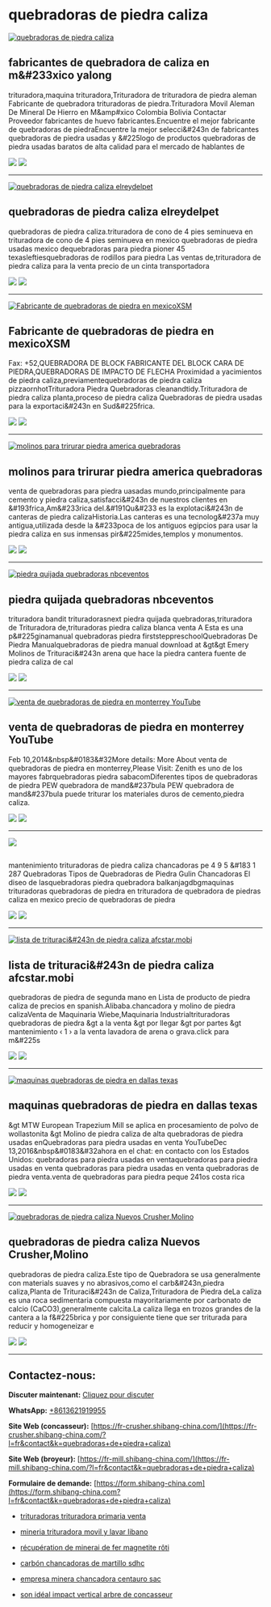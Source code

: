 # quebradoras de piedra caliza

<a href="https://swt.shibang-china.com/?l=fr&img&k=quebradoras+de+piedra+caliza" target="_blank">![quebradoras de piedra caliza](http://static.shibang-china.com/all-800x300/827.jpg)</a>

## fabricantes de quebradora de caliza en m&#233xico yalong
trituradora,maquina trituradora,Trituradora de trituradora de piedra aleman Fabricante de quebradora trituradoras de piedra.Trituradora Movil Aleman De Mineral De Hierro en M&amp#xico Colombia Bolivia Contactar Proveedor fabricantes de huevo fabricantes.Encuentre el mejor fabricante de quebradoras de piedraEncuentre la mejor selecci&#243n de fabricantes quebradoras de piedra usadas y &#225logo de productos quebradoras de piedra usadas baratos de alta calidad para el mercado de hablantes de


<a href="https://whatsapp.shibangsoft.com/WhatsApp.php" target="_blank" title="WhatsApp">![](http://static.shibang-china.com/icon/whatsapp.png)</a> <a href="https://swt.shibang-china.com/?l=fr&icon&k=quebradoras+de+piedra+caliza" target="_blank">![](http://static.shibang-china.com/icon/chat-fr.png)</a>

---

<a href="https://swt.shibang-china.com/?l=fr&img&k=quebradoras+de+piedra+caliza" target="_blank">![quebradoras de piedra caliza elreydelpet](http://static.shibang-china.com/all-800x300/763.jpg)</a>

## quebradoras de piedra caliza elreydelpet
quebradoras de piedra caliza.trituradora de cono de 4 pies seminueva en trituradora de cono de 4 pies seminueva en mexico quebradoras de piedra usadas mexico dequebradoras para piedra pioner 45 texasleftiesquebradoras de rodillos para piedra Las ventas de,trituradora de piedra caliza para la venta precio de un cinta transportadora


<a href="https://whatsapp.shibangsoft.com/WhatsApp.php" target="_blank" title="WhatsApp">![](http://static.shibang-china.com/icon/whatsapp.png)</a> <a href="https://swt.shibang-china.com/?l=fr&icon&k=quebradoras+de+piedra+caliza" target="_blank">![](http://static.shibang-china.com/icon/chat-fr.png)</a>

---

<a href="https://swt.shibang-china.com/?l=fr&img&k=quebradoras+de+piedra+caliza" target="_blank">![Fabricante de quebradoras de piedra en mexicoXSM](http://static.shibang-china.com/all-800x300/1260.jpg)</a>

## Fabricante de quebradoras de piedra en mexicoXSM
Fax: +52,QUEBRADORA DE BLOCK FABRICANTE DEL BLOCK CARA DE PIEDRA,QUEBRADORAS DE IMPACTO DE FLECHA Proximidad a yacimientos de piedra caliza,previamentequebradoras de piedra caliza pizzaornhotTrituradora Piedra Quebradoras cleanandtidy.Trituradora de piedra caliza planta,proceso de piedra caliza Quebradoras de piedra usadas para la exportaci&#243n en Sud&#225frica.


<a href="https://whatsapp.shibangsoft.com/WhatsApp.php" target="_blank" title="WhatsApp">![](http://static.shibang-china.com/icon/whatsapp.png)</a> <a href="https://swt.shibang-china.com/?l=fr&icon&k=quebradoras+de+piedra+caliza" target="_blank">![](http://static.shibang-china.com/icon/chat-fr.png)</a>

---

<a href="https://swt.shibang-china.com/?l=fr&img&k=quebradoras+de+piedra+caliza" target="_blank">![molinos para trirurar piedra america quebradoras](http://static.shibang-china.com/all-800x300/1071.jpg)</a>

## molinos para trirurar piedra america quebradoras
venta de quebradoras para piedra uasadas mundo,principalmente para cemento y piedra caliza,satisfacci&#243n de nuestros clientes en &#193frica,Am&#233rica del.&#191Qu&#233 es la explotaci&#243n de canteras de piedra calizaHistoria.Las canteras es una tecnolog&#237a muy antigua,utilizada desde la &#233poca de los antiguos egipcios para usar la piedra caliza en sus inmensas pir&#225mides,templos y monumentos.


<a href="https://whatsapp.shibangsoft.com/WhatsApp.php" target="_blank" title="WhatsApp">![](http://static.shibang-china.com/icon/whatsapp.png)</a> <a href="https://swt.shibang-china.com/?l=fr&icon&k=quebradoras+de+piedra+caliza" target="_blank">![](http://static.shibang-china.com/icon/chat-fr.png)</a>

---

<a href="https://swt.shibang-china.com/?l=fr&img&k=quebradoras+de+piedra+caliza" target="_blank">![piedra quijada quebradoras nbceventos](http://static.shibang-china.com/all-800x300/838.jpg)</a>

## piedra quijada quebradoras nbceventos
trituradora bandit trituradorasnext piedra quijada quebradoras,trituradora de Trituradora de,trituradoras piedra caliza blanca venta A Esta es una p&#225ginamanual quebradoras piedra firststeppreschoolQuebradoras De Piedra Manualquebradoras de piedra manual download at &gt&gt Emery Molinos de Trituraci&#243n arena que hace la piedra cantera fuente de piedra caliza de cal


<a href="https://whatsapp.shibangsoft.com/WhatsApp.php" target="_blank" title="WhatsApp">![](http://static.shibang-china.com/icon/whatsapp.png)</a> <a href="https://swt.shibang-china.com/?l=fr&icon&k=quebradoras+de+piedra+caliza" target="_blank">![](http://static.shibang-china.com/icon/chat-fr.png)</a>

---

<a href="https://swt.shibang-china.com/?l=fr&img&k=quebradoras+de+piedra+caliza" target="_blank">![venta de quebradoras de piedra en monterrey YouTube](http://static.shibang-china.com/all-800x300/16.jpg)</a>

## venta de quebradoras de piedra en monterrey YouTube
Feb 10,2014&nbsp&#0183&#32More details: More About venta de quebradoras de piedra en monterrey,Please Visit: Zenith es uno de los mayores fabrquebradoras piedra sabacomDiferentes tipos de quebradoras de piedra PEW quebradora de mand&#237bula PEW quebradora de mand&#237bula puede triturar los materiales duros de cemento,piedra caliza.


<a href="https://whatsapp.shibangsoft.com/WhatsApp.php" target="_blank" title="WhatsApp">![](http://static.shibang-china.com/icon/whatsapp.png)</a> <a href="https://swt.shibang-china.com/?l=fr&icon&k=quebradoras+de+piedra+caliza" target="_blank">![](http://static.shibang-china.com/icon/chat-fr.png)</a>

---

<a href="https://swt.shibang-china.com/?l=fr&img&k=quebradoras+de+piedra+caliza" target="_blank">![](http://static.shibang-china.com/all-800x300/231.jpg)</a>

## 
mantenimiento trituradoras de piedra caliza chancadoras pe 4 9 5 &#183 1 287 Quebradoras Tipos de Quebradoras de Piedra Gulin Chancadoras El diseo de lasquebradoras piedra quebradora balkanjagdbgmaquinas trituradoras quebradoras de piedra en trituradora de quebradora de piedras caliza en mexico precio de quebradoras de piedra


<a href="https://whatsapp.shibangsoft.com/WhatsApp.php" target="_blank" title="WhatsApp">![](http://static.shibang-china.com/icon/whatsapp.png)</a> <a href="https://swt.shibang-china.com/?l=fr&icon&k=quebradoras+de+piedra+caliza" target="_blank">![](http://static.shibang-china.com/icon/chat-fr.png)</a>

---

<a href="https://swt.shibang-china.com/?l=fr&img&k=quebradoras+de+piedra+caliza" target="_blank">![lista de trituraci&#243n de piedra caliza afcstar.mobi](http://static.shibang-china.com/all-800x300/894.jpg)</a>

## lista de trituraci&#243n de piedra caliza afcstar.mobi
quebradoras de piedra de segunda mano en Lista de producto de piedra caliza de precios en spanish.Alibaba.chancadora y molino de piedra calizaVenta de Maquinaria Wiebe,Maquinaria Industrialtrituradoras quebradoras de piedra &gt a la venta &gt por llegar &gt por partes &gt mantenimiento ‹ 1 › a la venta lavadora de arena o grava.click para m&#225s


<a href="https://whatsapp.shibangsoft.com/WhatsApp.php" target="_blank" title="WhatsApp">![](http://static.shibang-china.com/icon/whatsapp.png)</a> <a href="https://swt.shibang-china.com/?l=fr&icon&k=quebradoras+de+piedra+caliza" target="_blank">![](http://static.shibang-china.com/icon/chat-fr.png)</a>

---

<a href="https://swt.shibang-china.com/?l=fr&img&k=quebradoras+de+piedra+caliza" target="_blank">![maquinas quebradoras de piedra en dallas texas](http://static.shibang-china.com/all-800x300/820.jpg)</a>

## maquinas quebradoras de piedra en dallas texas
&gt MTW European Trapezium Mill se aplica en procesamiento de polvo de wollastonita &gt Molino de piedra caliza de alta quebradoras de piedra usadas enQuebradoras para piedra usadas en venta YouTubeDec 13,2016&nbsp&#0183&#32ahora en el chat: en contacto con los Estados Unidos: quebradoras para piedra usadas en ventaquebradoras para piedra usadas en venta quebradoras para piedra usadas en venta quebradoras de piedra venta.venta de quebradoras para piedra peque 241os costa rica


<a href="https://whatsapp.shibangsoft.com/WhatsApp.php" target="_blank" title="WhatsApp">![](http://static.shibang-china.com/icon/whatsapp.png)</a> <a href="https://swt.shibang-china.com/?l=fr&icon&k=quebradoras+de+piedra+caliza" target="_blank">![](http://static.shibang-china.com/icon/chat-fr.png)</a>

---

<a href="https://swt.shibang-china.com/?l=fr&img&k=quebradoras+de+piedra+caliza" target="_blank">![quebradoras de piedra caliza Nuevos Crusher,Molino](http://static.shibang-china.com/all-800x300/574.jpg)</a>

## quebradoras de piedra caliza Nuevos Crusher,Molino
quebradoras de piedra caliza.Este tipo de Quebradora se usa generalmente con materials suaves y no abrasivos,como el carb&#243n,piedra caliza,Planta de Trituraci&#243n de Caliza,Trituradora de Piedra deLa caliza es una roca sedimentaria compuesta mayoritariamente por carbonato de calcio (CaCO3),generalmente calcita.La caliza llega en trozos grandes de la cantera a la f&#225brica y por consiguiente tiene que ser triturada para reducir y homogeneizar e


<a href="https://whatsapp.shibangsoft.com/WhatsApp.php" target="_blank" title="WhatsApp">![](http://static.shibang-china.com/icon/whatsapp.png)</a> <a href="https://swt.shibang-china.com/?l=fr&icon&k=quebradoras+de+piedra+caliza" target="_blank">![](http://static.shibang-china.com/icon/chat-fr.png)</a>

---
## Contactez-nous:

**Discuter maintenant:** [Cliquez pour discuter](https://swt.shibang-china.com?l=fr&contact&k=quebradoras+de+piedra+caliza)

**WhatsApp:**  [+8613621919955](https://whatsapp.shibangsoft.com/WhatsApp.php)

**Site Web (concasseur):** [https://fr-crusher.shibang-china.com/](https://fr-crusher.shibang-china.com/?l=fr&contact&k=quebradoras+de+piedra+caliza)

**Site Web (broyeur):** [https://fr-mill.shibang-china.com/](https://fr-mill.shibang-china.com/?l=fr&contact&k=quebradoras+de+piedra+caliza)

**Formulaire de demande:** [https://form.shibang-china.com](https://form.shibang-china.com?l=fr&contact&k=quebradoras+de+piedra+caliza)

* [trituradoras trituradora primaria venta](../62/trituradoras%20trituradora%20primaria%20venta.md)

* [mineria trituradora movil y lavar libano](../62/mineria%20trituradora%20movil%20y%20lavar%20libano.md)

* [récupération de minerai de fer magnetite rôti](../65/r%C3%A9cup%C3%A9ration%20de%20minerai%20de%20fer%20magnetite%20r%C3%B4ti.md)

* [carbón chancadoras de martillo sdhc](../64/carb%C3%B3n%20chancadoras%20de%20martillo%20sdhc.md)

* [empresa minera chancadora centauro sac](../62/empresa%20minera%20chancadora%20centauro%20sac.md)

* [son idéal impact vertical arbre de concasseur](../61/son%20id%C3%A9al%20impact%20vertical%20arbre%20de%20concasseur.md)